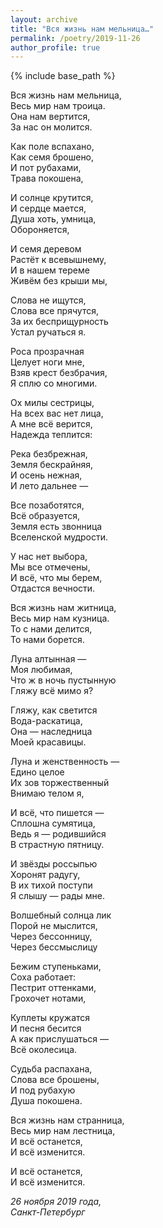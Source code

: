 ```yaml
---
layout: archive
title: "Вся жизнь нам мельница…"
permalink: /poetry/2019-11-26
author_profile: true
---
```


{% include base_path %}

Вся жизнь нам мельница, <br>
Весь мир нам троица. <br>
Она нам вертится, <br>
За нас он молится. <br>

Как поле вспахано, <br>
Как семя брошено, <br>
И пот рубахами, <br>
Трава покошена, <br>

И солнце крутится, <br>
И сердце мается, <br>
Душа хоть, умница, <br>
Обороняется, <br>

И семя деревом <br>
Растёт к всевышнему, <br>
И в нашем тереме <br>
Живём без крыши мы, <br>

Слова не ищутся, <br>
Слова все прячутся, <br>
За их бесприщурность <br>
Устал ручаться я. <br>

Роса прозрачная <br>
Целует ноги мне, <br>
Взяв крест безбрачия, <br>
Я сплю со многими. <br>

Ох милы сестрицы, <br>
На всех вас нет лица, <br>
А мне всё верится, <br>
Надежда теплится: <br>

Река безбрежная, <br>
Земля бескрайняя, <br>
И осень нежная, <br>
И лето дальнее — <br>

Все позаботятся, <br>
Всё образуется, <br>
Земля есть звонница <br>
Вселенской мудрости. <br>

У нас нет выбора, <br>
Мы все отмечены, <br>
И всё, что мы берем, <br>
Отдастся вечности. <br>

Вся жизнь нам житница, <br>
Весь мир нам кузница. <br>
То с нами делится, <br>
То нами борется. <br>

Луна алтынная — <br>
Моя любимая, <br>
Что ж в ночь пустынную <br>
Гляжу всё мимо я? <br>

Гляжу, как светится <br>
Вода-раскатица, <br>
Она — наследница <br>
Моей красавицы. <br>

Луна и женственность — <br>
Едино целое <br>
Их зов торжественный <br>
Внимаю телом я, <br>

И всё, что пишется — <br>
Сплошна сумятица, <br>
Ведь я — родившийся <br>
В страстную пятницу. <br>

И звёзды россыпью <br>
Хоронят радугу, <br>
В их тихой поступи <br>
Я слышу — рады мне. <br>

Волшебный солнца лик <br>
Порой не мыслится, <br>
Через бессонницу, <br>
Через бессмыслицу <br>

Бежим ступеньками, <br>
Соха работает: <br>
Пестрит оттенками, <br>
Грохочет нотами, <br>

Куплеты кружатся <br>
И песня бесится <br>
А как прислушаться — <br>
Всё околесица. <br>

Судьба распахана, <br>
Слова все брошены, <br>
И под рубахую <br>
Душа покошена. <br>

Вся жизнь нам странница, <br>
Весь мир нам лестница, <br>
И всё останется, <br>
И всё изменится. <br>

И всё останется, <br>
И всё изменится. <br>

<i>26 ноября 2019 года,</i> <br>
<i>Санкт-Петербург</i>